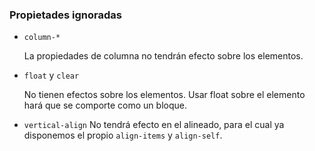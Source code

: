 
### Propietades ignoradas

- ```column-*```

    La propiedades de columna no tendrán efecto sobre los elementos.

- ```float``` y ```clear```

    No tienen efectos sobre los elementos. Usar float sobre el elemento hará que se comporte como un bloque.

- ```vertical-align```
    No tendrá efecto en el alineado, para el cual ya disponemos el propio ```align-items``` y ```align-self```.
